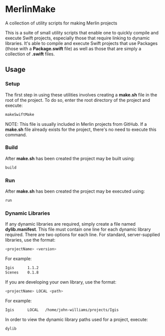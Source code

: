 # MerlinMake
A collection of utility scripts for making Merlin projects

This is a suite of small utility scripts that enable one to quickly compile and execute Swift projects, especially those that require linking to dynamic libraries.  It's able to compile and execute Swift projects that use Packages (those with a **Package.swift** file) as well as those that are simply a collection of **.swift** files.

## Usage
### Setup
The first step in using these utilities involves creating a **make.sh** file in the root of the project.  To do so, enter the root directory of the project and execute:
```bash
makeSwiftMake
```
NOTE:  This file is usually included in Merlin projects from GitHub.  If a **make.sh** file already exists for the project, there's no need to execute this command.
### Build
After **make.sh** has been created the project may be built using:
```bash
build
```

### Run
After **make.sh** has been created the project may be executed using:
```bash
run
```

### Dynamic Libraries
If any dynamic libraries are required, simply create a file named **dylib.manifest**.  This file must contain one line for each dynamic library required.  There are two options for each line.  For standard, server-supplied libraries, use the format:
```bash
<projectName> <version>
```
For example:
```bash
Igis      1.1.2
Scenes    0.1.8
```

If you are developing your own library, use the format:
```bash
<projectName> LOCAL <path>
```
For example:
```bash
Igis      LOCAL   /home/john-williams/projects/Igis 
```

In order to view the dynamic library paths used for a project, execute:
```bash
dylib
```
